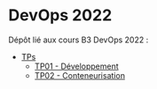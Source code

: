 # DevOps 2022

Dépôt lié aux cours B3 DevOps 2022 :
* [TPs](./TP)
    * [TP01 - Développement](./TP/WIK-DPS-TP01)
    * [TP02 - Conteneurisation](./TP/WIK-DPS-TP02)
